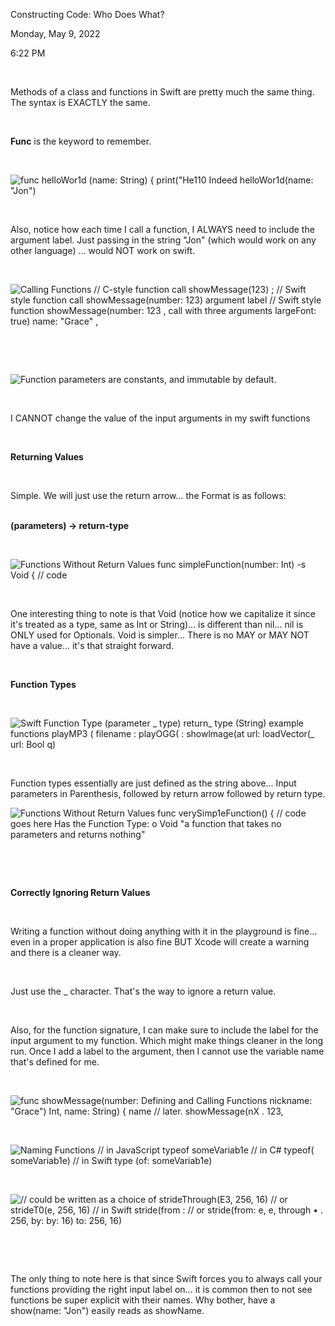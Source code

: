 Constructing Code: Who Does What?

Monday, May 9, 2022

6:22 PM

 

Methods of a class and functions in Swift are pretty much the same thing. The syntax is EXACTLY the same.

 

**Func** is the keyword to remember.

 

![func helloWor1d (name: String) { print(\"He110 Indeed helloWor1d(name: \"Jon\") ](003_Constructing_Code-_Who_Does_What-_000.png)

 

Also, notice how each time I call a function, I ALWAYS need to include the argument label. Just passing in the string \"Jon\" (which would work on any other language) ... would NOT work on swift.

 

![Calling Functions // C-style function call showMessage(123) ; // Swift style function call showMessage(number: 123) argument label // Swift style function showMessage(number: 123 , call with three arguments largeFont: true) name: \"Grace\" , ](003_Constructing_Code-_Who_Does_What-_001.png)

 

 

![Function parameters are constants, and immutable by default. ](003_Constructing_Code-_Who_Does_What-_002.png)

 

I CANNOT change the value of the input arguments in my swift functions

 

**Returning Values**

 

Simple. We will just use the return arrow... the Format is as follows:\
 

**(parameters) -\> return-type**

 

![Functions Without Return Values func simpleFunction(number: Int) -s Void { // code ](003_Constructing_Code-_Who_Does_What-_003.png)

 

One interesting thing to note is that Void (notice how we capitalize it since it\'s treated as a type, same as Int or String)... is different than nil... nil is ONLY used for Optionals. Void is simpler... There is no MAY or MAY NOT have a value... it\'s that straight forward.

 

**Function Types**

 

![Swift Function Type (parameter \_ type) return\_ type (String) example functions playMP3 ( filename : playOGG( : showlmage(at url: loadVector(\_ url: Bool q) ](003_Constructing_Code-_Who_Does_What-_004.png)

 

Function types essentially are just defined as the string above... Input parameters in Parenthesis, followed by return arrow followed by return type.

![Functions Without Return Values func verySimp1eFunction() { // code goes here Has the Function Type: o Void \"a function that takes no parameters and returns nothing\" ](003_Constructing_Code-_Who_Does_What-_005.png)

 

 

**Correctly Ignoring Return Values**

 

Writing a function without doing anything with it in the playground is fine... even in a proper application is also fine BUT Xcode will create a warning and there is a cleaner way.

 

Just use the \_ character. That\'s the way to ignore a return value.

 

Also, for the function signature, I can make sure to include the label for the input argument to my function. Which might make things cleaner in the long run. Once I add a label to the argument, then I cannot use the variable name that\'s defined for me.

 

![func showMessage(number: Defining and Calling Functions nickname: \"Grace\") Int, name: String) { name // later. showMessage(nX . 123, ](003_Constructing_Code-_Who_Does_What-_006.png)

 

![Naming Functions // in JavaScript typeof someVariab1e // in C# typeof( someVariab1e) // in Swift type (of: someVariab1e) ](003_Constructing_Code-_Who_Does_What-_007.png)

 

![// could be written as a choice of strideThrough(E3, 256, 16) // or strideT0(e, 256, 16) // in Swift stride(from : // or stride(from: e, e, through • . 256, by: by: 16) to: 256, 16) ](003_Constructing_Code-_Who_Does_What-_008.png)

 

 

The only thing to note here is that since Swift forces you to always call your functions providing the right input label on... it is common then to not see functions be super explicit with their names. Why bother, have a show(name: \"Jon\") easily reads as showName.
